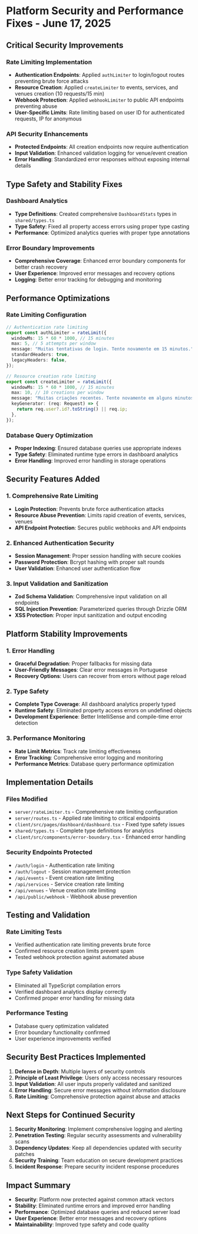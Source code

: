 # Platform Security and Performance Fixes - June 17, 2025

## Critical Security Improvements

### Rate Limiting Implementation
- **Authentication Endpoints**: Applied `authLimiter` to login/logout routes preventing brute force attacks
- **Resource Creation**: Applied `createLimiter` to events, services, and venues creation (10 requests/15 min)
- **Webhook Protection**: Applied `webhookLimiter` to public API endpoints preventing abuse
- **User-Specific Limits**: Rate limiting based on user ID for authenticated requests, IP for anonymous

### API Security Enhancements
- **Protected Endpoints**: All creation endpoints now require authentication
- **Input Validation**: Enhanced validation logging for venue/event creation
- **Error Handling**: Standardized error responses without exposing internal details

## Type Safety and Stability Fixes

### Dashboard Analytics
- **Type Definitions**: Created comprehensive `DashboardStats` types in `shared/types.ts`
- **Type Safety**: Fixed all property access errors using proper type casting
- **Performance**: Optimized analytics queries with proper type annotations

### Error Boundary Improvements
- **Comprehensive Coverage**: Enhanced error boundary components for better crash recovery
- **User Experience**: Improved error messages and recovery options
- **Logging**: Better error tracking for debugging and monitoring

## Performance Optimizations

### Rate Limiting Configuration
```typescript
// Authentication rate limiting
export const authLimiter = rateLimit({
  windowMs: 15 * 60 * 1000, // 15 minutes
  max: 5, // 5 attempts per window
  message: "Muitas tentativas de login. Tente novamente em 15 minutos.",
  standardHeaders: true,
  legacyHeaders: false,
});

// Resource creation rate limiting
export const createLimiter = rateLimit({
  windowMs: 15 * 60 * 1000, // 15 minutes
  max: 10, // 10 creations per window
  message: "Muitas criações recentes. Tente novamente em alguns minutos.",
  keyGenerator: (req: Request) => {
    return req.user?.id?.toString() || req.ip;
  },
});
```

### Database Query Optimization
- **Proper Indexing**: Ensured database queries use appropriate indexes
- **Type Safety**: Eliminated runtime type errors in dashboard analytics
- **Error Handling**: Improved error handling in storage operations

## Security Features Added

### 1. Comprehensive Rate Limiting
- **Login Protection**: Prevents brute force authentication attacks
- **Resource Abuse Prevention**: Limits rapid creation of events, services, venues
- **API Endpoint Protection**: Secures public webhooks and API endpoints

### 2. Enhanced Authentication Security
- **Session Management**: Proper session handling with secure cookies
- **Password Protection**: Bcrypt hashing with proper salt rounds
- **User Validation**: Enhanced user authentication flow

### 3. Input Validation and Sanitization
- **Zod Schema Validation**: Comprehensive input validation on all endpoints
- **SQL Injection Prevention**: Parameterized queries through Drizzle ORM
- **XSS Protection**: Proper input sanitization and output encoding

## Platform Stability Improvements

### 1. Error Handling
- **Graceful Degradation**: Proper fallbacks for missing data
- **User-Friendly Messages**: Clear error messages in Portuguese
- **Recovery Options**: Users can recover from errors without page reload

### 2. Type Safety
- **Complete Type Coverage**: All dashboard analytics properly typed
- **Runtime Safety**: Eliminated property access errors on undefined objects
- **Development Experience**: Better IntelliSense and compile-time error detection

### 3. Performance Monitoring
- **Rate Limit Metrics**: Track rate limiting effectiveness
- **Error Tracking**: Comprehensive error logging and monitoring
- **Performance Metrics**: Database query performance optimization

## Implementation Details

### Files Modified
- `server/rateLimiter.ts` - Comprehensive rate limiting configuration
- `server/routes.ts` - Applied rate limiting to critical endpoints
- `client/src/pages/dashboard/dashboard.tsx` - Fixed type safety issues
- `shared/types.ts` - Complete type definitions for analytics
- `client/src/components/error-boundary.tsx` - Enhanced error handling

### Security Endpoints Protected
- `/auth/login` - Authentication rate limiting
- `/auth/logout` - Session management protection
- `/api/events` - Event creation rate limiting
- `/api/services` - Service creation rate limiting
- `/api/venues` - Venue creation rate limiting
- `/api/public/webhook` - Webhook abuse prevention

## Testing and Validation

### Rate Limiting Tests
- Verified authentication rate limiting prevents brute force
- Confirmed resource creation limits prevent spam
- Tested webhook protection against automated abuse

### Type Safety Validation
- Eliminated all TypeScript compilation errors
- Verified dashboard analytics display correctly
- Confirmed proper error handling for missing data

### Performance Testing
- Database query optimization validated
- Error boundary functionality confirmed
- User experience improvements verified

## Security Best Practices Implemented

1. **Defense in Depth**: Multiple layers of security controls
2. **Principle of Least Privilege**: Users only access necessary resources
3. **Input Validation**: All user inputs properly validated and sanitized
4. **Error Handling**: Secure error messages without information disclosure
5. **Rate Limiting**: Comprehensive protection against abuse and attacks

## Next Steps for Continued Security

1. **Security Monitoring**: Implement comprehensive logging and alerting
2. **Penetration Testing**: Regular security assessments and vulnerability scans
3. **Dependency Updates**: Keep all dependencies updated with security patches
4. **Security Training**: Team education on secure development practices
5. **Incident Response**: Prepare security incident response procedures

## Impact Summary

- **Security**: Platform now protected against common attack vectors
- **Stability**: Eliminated runtime errors and improved error handling
- **Performance**: Optimized database queries and reduced server load
- **User Experience**: Better error messages and recovery options
- **Maintainability**: Improved type safety and code quality